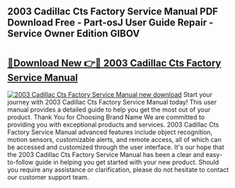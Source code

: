 ## 2003 Cadillac Cts Factory Service Manual PDF Download Free - Part-osJ User Guide Repair - Service Owner Edition GIBOV

# <h2><a href="http://bc13946.oget.top/?id=2003+Cadillac+Cts+Factory+Service+Manual">🔗Download New 👉🔴 2003 Cadillac Cts Factory Service Manual</a></h2>

[![2003 Cadillac Cts Factory Service Manual new download](https://i.imgur.com/5g1atiW.png)](http://bc13946.oget.top/?id=2003+Cadillac+Cts+Factory+Service+Manual)
Start your journey with 2003 Cadillac Cts Factory Service Manual today! This user manual provides a detailed guide to help you get the most out of your product. Thank You for Choosing Brand Name We are committed to providing you with exceptional products and services. 2003 Cadillac Cts Factory Service Manual advanced features include object recognition, motion sensors, customizable alerts, and remote access, all of which can be accessed and customized through the user interface. It's our hope that the 2003 Cadillac Cts Factory Service Manual has been a clear and easy-to-follow guide in helping you get started with your new product. Should you require any assistance or clarification, please do not hesitate to contact our customer support team.
